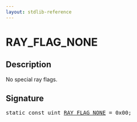 ```yaml
---
layout: stdlib-reference
---
```


# RAY_FLAG_NONE

## Description

No special ray flags.


## Signature
<pre>
<span class='code_keyword'>static</span> <span class='code_keyword'>const</span> <span class="code_keyword">uint</span> <a href=".html" class="code_var">RAY_FLAG_NONE</a> = 0x00;
</pre>

